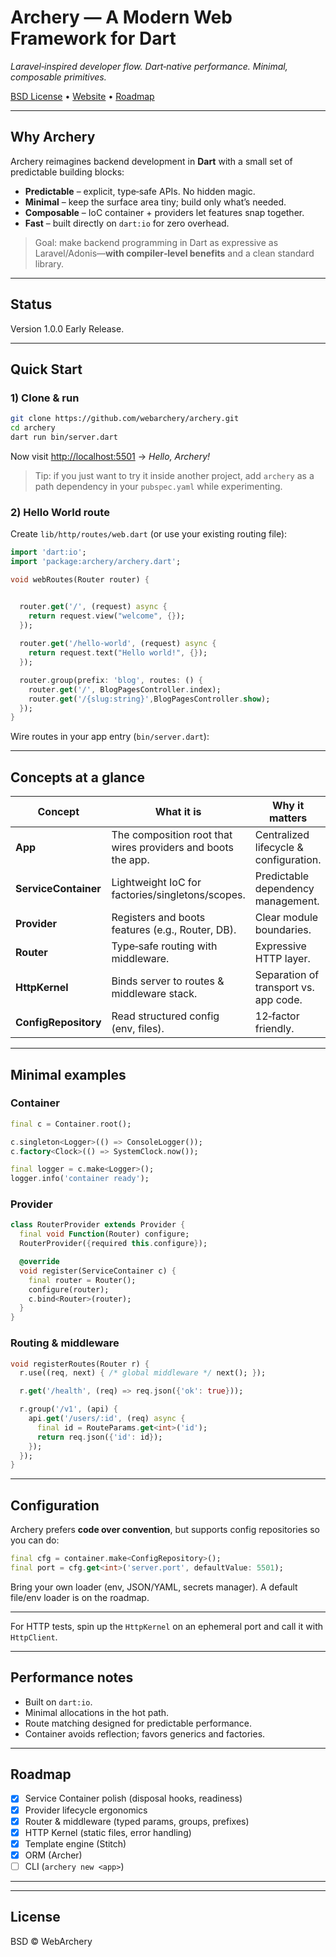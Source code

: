 # Archery — A Modern Web Framework for Dart

  <em>Laravel‑inspired developer flow. Dart‑native performance. Minimal, composable primitives.</em>


<p >
  <a href="https://github.com/webarchery/archery/blob/main/LICENSE">BSD License</a> •
  <a href="https://webarchery.dev">Website</a> •
  <a href="#roadmap">Roadmap</a>
</p>

---

## Why Archery

Archery reimagines backend development in **Dart** with a small set of predictable building blocks:

* **Predictable** – explicit, type‑safe APIs. No hidden magic.
* **Minimal** – keep the surface area tiny; build only what’s needed.
* **Composable** – IoC container + providers let features snap together.
* **Fast** – built directly on `dart:io` for zero overhead.

> Goal: make backend programming in Dart as expressive as Laravel/Adonis—**with compiler‑level benefits** and a clean standard library.

---

## Status

Version 1.0.0 Early Release.

---

## Quick Start

### 1) Clone & run

```bash
git clone https://github.com/webarchery/archery.git
cd archery
dart run bin/server.dart
```
Now visit [http://localhost:5501](http://localhost:5501) → *Hello, Archery!*

> Tip: if you just want to try it inside another project, add `archery` as a path dependency in your `pubspec.yaml` while experimenting.

### 2) Hello World route

Create `lib/http/routes/web.dart` (or use your existing routing file):

```dart
import 'dart:io';
import 'package:archery/archery.dart';

void webRoutes(Router router) {


  router.get('/', (request) async {
    return request.view("welcome", {});
  });
  
  router.get('/hello-world', (request) async {
    return request.text("Hello world!", {});
  });

  router.group(prefix: 'blog', routes: () {
    router.get('/', BlogPagesController.index);
    router.get('/{slug:string}',BlogPagesController.show);
  });
}
```

Wire routes in your app entry (`bin/server.dart`):



---

## Concepts at a glance

| Concept              | What it is                                                   | Why it matters                         |
| -------------------- | ------------------------------------------------------------ | -------------------------------------- |
| **App**              | The composition root that wires providers and boots the app. | Centralized lifecycle & configuration. |
| **ServiceContainer** | Lightweight IoC for factories/singletons/scopes.             | Predictable dependency management.     |
| **Provider**         | Registers and boots features (e.g., Router, DB).             | Clear module boundaries.               |
| **Router**           | Type‑safe routing with middleware.                           | Expressive HTTP layer.                 |
| **HttpKernel**       | Binds server to routes & middleware stack.                   | Separation of transport vs. app code.  |
| **ConfigRepository** | Read structured config (env, files).                         | 12‑factor friendly.                    |

---

## Minimal examples

### Container

```dart
final c = Container.root();

c.singleton<Logger>(() => ConsoleLogger());
c.factory<Clock>(() => SystemClock.now());

final logger = c.make<Logger>();
logger.info('container ready');
```

### Provider

```dart
class RouterProvider extends Provider {
  final void Function(Router) configure;
  RouterProvider({required this.configure});

  @override
  void register(ServiceContainer c) {
    final router = Router();
    configure(router);
    c.bind<Router>(router);
  }
}
```

### Routing & middleware

```dart
void registerRoutes(Router r) {
  r.use((req, next) { /* global middleware */ next(); });

  r.get('/health', (req) => req.json({'ok': true}));

  r.group('/v1', (api) {
    api.get('/users/:id', (req) async {
      final id = RouteParams.get<int>('id');
      return req.json({'id': id});
    });
  });
}
```

---
## Configuration

Archery prefers **code over convention**, but supports config repositories so you can do:

```dart
final cfg = container.make<ConfigRepository>();
final port = cfg.get<int>('server.port', defaultValue: 5501);
```

Bring your own loader (env, JSON/YAML, secrets manager). A default file/env loader is on the roadmap.

---

For HTTP tests, spin up the `HttpKernel` on an ephemeral port and call it with `HttpClient`.

---

## Performance notes

* Built on `dart:io`.
* Minimal allocations in the hot path.
* Route matching designed for predictable performance.
* Container avoids reflection; favors generics and factories.

---

## Roadmap

* [x] Service Container polish (disposal hooks, readiness)
* [x] Provider lifecycle ergonomics
* [x] Router & middleware (typed params, groups, prefixes)
* [x] HTTP Kernel (static files, error handling)
* [x] Template engine (Stitch)
* [x] ORM (Archer)
* [ ] CLI (`archery new <app>`)

---


---

## License

BSD © WebArchery
